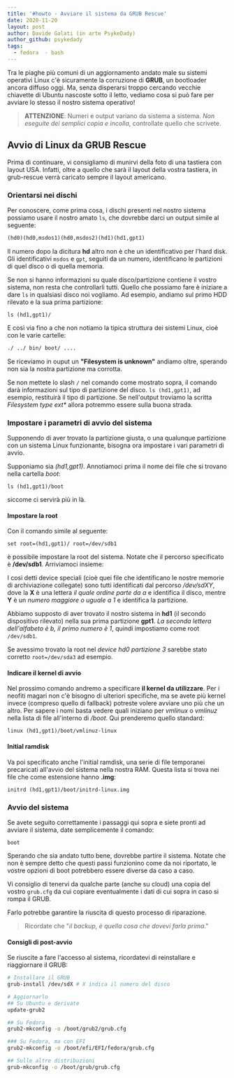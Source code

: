 ```yaml
---
title: '#howto - Avviare il sistema da GRUB Rescue'
date: 2020-11-20
layout: post
author: Davide Galati (in arte PsykeDady)
author_github: psykedady
tags:
  - fedora  - bash
---
```

Tra le piaghe più comuni di un aggiornamento andato male su sistemi operativi Linux c'è sicuramente la corruzione di **GRUB**, un bootloader ancora diffuso oggi.
Ma, senza disperarsi troppo cercando vecchie chiavette di Ubuntu nascoste sotto il letto, vediamo cosa si può fare per avviare lo stesso il nostro sistema operativo! 

> **ATTENZIONE**:
> Numeri e output variano da sistema a sistema.
> *Non eseguite dei semplici copia e incolla*, controllate quello che scrivete.

## Avvio di Linux da GRUB Rescue
Prima di continuare, vi consigliamo di munirvi della foto di una tastiera con layout USA. Infatti, oltre a quello che sarà il layout della vostra tastiera, in grub-rescue verrà caricato sempre il layout americano.

### Orientarsi nei dischi

Per conoscere, come prima cosa, i dischi presenti nel nostro sistema possiamo usare il nostro amato `ls`, che dovrebbe darci un output simile al seguente:

```lisp
(hd0)(hd0,msdos1)(hd0,msdos2)(hd1)(hd1,gpt1)
```

Il numero dopo la dicitura **hd** altro non è che un identificativo per l'hard disk. Gli identificativi `msdos` e `gpt`, seguiti da un numero, identificano le partizioni di quel disco o di quella memoria.

Se non si hanno informazioni su quale disco/partizione contiene il vostro sistema, non resta che controllarli tutti. Quello che possiamo fare è iniziare a dare `ls` in qualsiasi disco noi vogliamo. Ad esempio, andiamo sul primo HDD rilevato e la sua prima partizione:

`ls (hd1,gpt1)/`

E così via fino a che non notiamo la tipica struttura dei sistemi Linux, cioè con le varie cartelle:

```bash 
./ ../ bin/ boot/ .... 
```

Se riceviamo in ouput un **"Filesystem is unknown"** andiamo oltre, sperando non sia la nostra partizione ma corrotta.

Se non mettete lo slash `/` nel comando come mostrato sopra, il comando darà informazioni sul tipo di partizione del disco. `ls (hd1,gpt1)`, ad esempio, restituirà il tipo di partizione. Se nell'output troviamo la scritta *Filesystem type ext&#42;* allora potremmo essere sulla buona strada.

### Impostare i parametri di avvio del sistema

Supponendo di aver trovato la partizione giusta, o una qualunque partizione con un sistema Linux funzionante, bisogna ora impostare i vari parametri di avvio.

Supponiamo sia *(hd1,gpt1)*. Annotiamoci prima il nome dei file che si trovano nella cartella *boot*:
```
ls (hd1,gpt1)/boot
```

siccome ci servirà più in là.

#### Impostare la root

Con il comando simile al seguente:
```
set root=(hd1,gpt1)/ root=/dev/sdb1
```
è possibile impostare la root del sistema. Notate che il percorso specificato è **/dev/sdb1**. Arriviamoci insieme: 

I così detti device speciali (cioè quei file che identificano le nostre memorie di archiviazione collegate) sono tutti identificati dal percorso */dev/sdXY*, dove la **X** è una lettera *il quale ordine parte da a* e identifica il disco, mentre **Y** è un *numero maggiore o uguale a 1* e identifica la partizione. 

Abbiamo supposto di aver trovato il nostro sistema in **hd1** (il secondo dispositivo rilevato) nella sua prima partizione **gpt1**. *La seconda lettera dell'alfabeto è b, il primo numero è 1*, quindi impostiamo come root `/dev/sdb1`.

Se avessimo trovato la root nel *device hd0 partizione 3* sarebbe stato corretto `root=/dev/sda3` ad esempio.

#### Indicare il kernel di avvio

Nel prossimo comando andremo a specificare **il kernel da utilizzare**. Per i neofiti magari non c'è bisogno di ulteriori specifiche, ma se avete più kernel invece (compreso quello di fallback) potreste volere avviare uno più che un altro. Per sapere i nomi basta vedere quali iniziano per *vmlinux* o *vmlinuz* nella lista di file all'interno di */boot*. Qui prenderemo quello standard:

```
linux (hd1,gpt1)/boot/vmlinuz-linux
```

#### Initial ramdisk

Va poi specificato anche l'initial ramdisk, una serie di file temporanei precaricati all'avvio del sistema nella nostra RAM. Questa lista si trova nei file che come estensione hanno **.img**:

```
initrd (hd1,gpt1)/boot/initrd-linux.img
```

### Avvio del sistema

Se avete seguito correttamente i passaggi qui sopra e siete pronti ad avviare il sistema, date semplicemente il comando:
```
boot
```
Sperando che sia andato tutto bene, dovrebbe partire il sistema. Notate che non è sempre detto che questi passi funzionino come da noi riportato, le vostre opzioni di boot potrebbero essere diverse da caso a caso.

Vi consiglio di tenervi da qualche parte (anche su cloud) una copia del vostro `grub.cfg` da cui copiare eventualmente i dati di cui sopra in caso si rompa il GRUB. 

Farlo potrebbe garantire la riuscita di questo processo di riparazione. 

> Ricordate che "*il backup, è quella cosa che dovevi farla prima*."

#### Consigli di post-avvio

Se riuscite a fare l'accesso al sistema, ricordatevi di reinstallare e riaggiornare il GRUB:

```bash
# Installare il GRUB
grub-install /dev/sdX # X indica il numero del disco

# Aggiornarlo
## Su Ubuntu e derivate
update-grub2 

## Su Fedora
grub2-mkconfig -o /boot/grub2/grub.cfg

### Su Fedora, ma con EFI
grub2-mkconfig -o /boot/efi/EFI/fedora/grub.cfg

## Sulle altre distribuzioni
grub-mkconfig -o /boot/grub/grub.cfg
```

